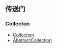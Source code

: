## 传送门

### Collecton
* [Collection](https://github.com/BrushXiaoMinGuo/jdk8/blob/master/java/util/Collection.md)       
* [AbstractCollection](https://github.com/BrushXiaoMinGuo/jdk8/blob/master/java/util/AbstarctCollection.md)      
